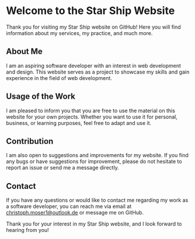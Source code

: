 # Welcome to the Star Ship Website

Thank you for visiting my Star Ship website on GitHub! Here you will find information about my services, my practice, and much more.

## About Me

I am an aspiring software developer with an interest in web development and design. This website serves as a project to showcase my skills and gain experience in the field of web development.

## Usage of the Work

I am pleased to inform you that you are free to use the material on this website for your own projects. Whether you want to use it for personal, business, or learning purposes, feel free to adapt and use it.

## Contribution

I am also open to suggestions and improvements for my website. If you find any bugs or have suggestions for improvement, please do not hesitate to report an issue or send me a message directly.

## Contact

If you have any questions or would like to contact me regarding my work as a software developer, you can reach me via email at christoph.moser1@outlook.de or message me on GitHub.

Thank you for your interest in my Star Ship website, and I look forward to hearing from you!